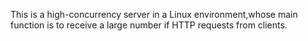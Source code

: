 This is a high-concurrency server in a Linux environment,whose main function is to receive a large number if HTTP requests from clients.
